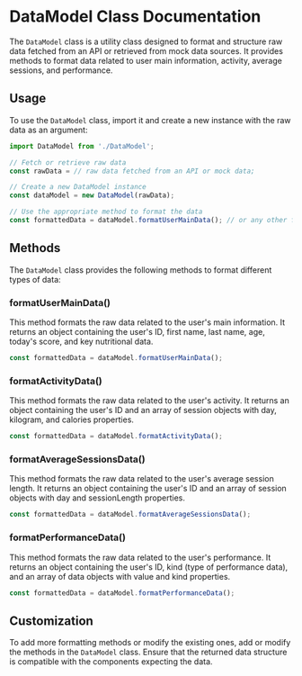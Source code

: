 # DataModel Class Documentation
The ``DataModel`` class is a utility class designed to format and structure raw data fetched from an API or retrieved from mock data sources. It provides methods to format data related to user main information, activity, average sessions, and performance.

## Usage
To use the ``DataModel`` class, import it and create a new instance with the raw data as an argument:
```jsx
import DataModel from './DataModel';

// Fetch or retrieve raw data
const rawData = // raw data fetched from an API or mock data;

// Create a new DataModel instance
const dataModel = new DataModel(rawData);

// Use the appropriate method to format the data
const formattedData = dataModel.formatUserMainData(); // or any other formatting method
```

## Methods
The ``DataModel`` class provides the following methods to format different types of data:

### formatUserMainData()
This method formats the raw data related to the user's main information. It returns an object containing the user's ID, first name, last name, age, today's score, and key nutritional data.
```jsx
const formattedData = dataModel.formatUserMainData();
```

### formatActivityData()
This method formats the raw data related to the user's activity. It returns an object containing the user's ID and an array of session objects with day, kilogram, and calories properties.

```jsx
const formattedData = dataModel.formatActivityData();
```

### formatAverageSessionsData()
This method formats the raw data related to the user's average session length. It returns an object containing the user's ID and an array of session objects with day and sessionLength properties.
```jsx
const formattedData = dataModel.formatAverageSessionsData();
```

### formatPerformanceData()
This method formats the raw data related to the user's performance. It returns an object containing the user's ID, kind (type of performance data), and an array of data objects with value and kind properties.
```jsx
const formattedData = dataModel.formatPerformanceData();
```

## Customization
To add more formatting methods or modify the existing ones, add or modify the methods in the ``DataModel`` class. Ensure that the returned data structure is compatible with the components expecting the data.

